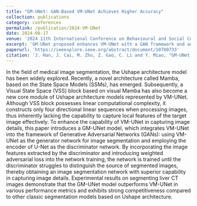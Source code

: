 ```yaml
---
title: "GM-UNet: GAN-Based VM-UNet Achieves Higher Accuracy"
collection: publications
category: conferences
permalink: /publication/2024-VM-UNet
date: 2024-08-17
venue: '2024 11th International Conference on Behavioural and Social Computing (BESC)'
excerpt: 'GM-UNet proposed enhances VM-UNet with a GAN framework and adversarial loss, achieving superior liver CT segmentation performance by better capturing image details.'
paperurl: 'https://ieeexplore.ieee.org/abstract/document/10780733'
citation: 'J. Han, J. Cai, M. Zhu, Z. Gao, C. Li and Y. Miao, "GM-UNet: GAN-Based VM-UNet Achieves Higher Accuracy," 2024 11th International Conference on Behavioural and Social Computing (BESC), Harbin, China, 2024, pp. 1-6, doi: 10.1109/BESC64747.2024.10780733.'
---
```


In the field of medical image segmentation, the Ushape architecture model has been widely explored. Recently, a novel architecture called Mamba, based on the State Space Models (SSMs), has emerged. Subsequently, a Visual State Space (VSS) block based on visual Mamba has also become a new core module of Ushape architecture models represented by VM-UNet. Although VSS block possesses linear computational complexity, it constructs only four directional linear sequences when processing images, thus inherently lacking the capability to capture local features of the target image effectively. To enhance the capability of VM-UNet in capturing image details, this paper introduces a GM-UNet model, which integrates VM-UNet into the framework of Generative Adversarial Networks (GANs): using VM-UNet as the generator network for image segmentation and employing the encoder of U-Net as the discriminator network. By incorporating the image features extracted by the discriminator and introducing weighted adversarial loss into the network training, the network is trained until the discriminator struggles to distinguish the source of segmented images, thereby obtaining an image segmentation network with superior capability in capturing image details. Experimental results on segmenting liver CT images demonstrate that the GM-UNet model outperforms VM-UNet in various performance metrics and exhibits strong competitiveness compared to other classic segmentation models based on Ushape architecture.
